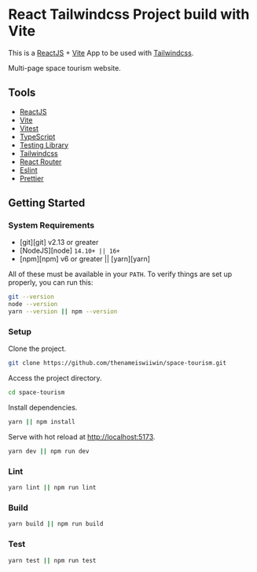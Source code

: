 # React Tailwindcss Project build with Vite

This is a [ReactJS](https://reactjs.org) + [Vite](https://vitejs.dev) App to be used with [Tailwindcss](https://tailwindcss.com).

Multi-page space tourism website.

## Tools

- [ReactJS](https://reactjs.org)
- [Vite](https://vitejs.dev)
- [Vitest](https://vitest.dev)
- [TypeScript](https://www.typescriptlang.org)
- [Testing Library](https://testing-library.com)
- [Tailwindcss](https://tailwindcss.com)
- [React Router](https://reactrouter.com/)
- [Eslint](https://eslint.org)
- [Prettier](https://prettier.io)

## Getting Started

### System Requirements

- [git][git] v2.13 or greater
- [NodeJS][node] `14.10+ || 16+`
- [npm][npm] v6 or greater || [yarn][yarn]

All of these must be available in your `PATH`. To verify things are set up
properly, you can run this:

```bash
git --version
node --version
yarn --version || npm --version
```

### Setup

Clone the project.

```bash
git clone https://github.com/thenameiswiiwin/space-tourism.git
```

Access the project directory.

```bash
cd space-tourism
```

Install dependencies.

```bash
yarn || npm install
```

Serve with hot reload at <http://localhost:5173>.

```bash
yarn dev || npm run dev
```

### Lint

```bash
yarn lint || npm run lint
```

### Build

```bash
yarn build || npm run build
```

### Test

```bash
yarn test || npm run test
```

